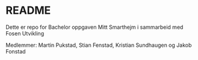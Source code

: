 # README #

Dette er repo for Bachelor oppgaven Mitt Smarthejm i sammarbeid med Fosen Utvikling

Medlemmer: Martin Pukstad, Stian Fenstad, Kristian Sundhaugen og Jakob Fonstad